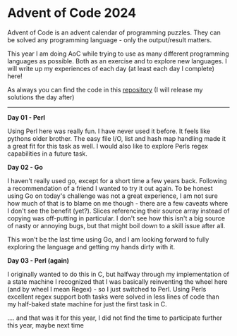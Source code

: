# Advent of Code 2024
Advent of Code is an advent calendar of programming puzzles. They can be solved any programming language - only the output/result matters. 

This year I am doing AoC while trying to use as many different programming languages as possible. Both as an exercise and to explore new languages. I will write up my experiences of each day (at least each day I complete) here!

As always you can find the code in this [repository](https://github.com/nailuj05/aoc24) (I will release my solutions the day after)

---

**Day 01 - Perl**

Using Perl here was really fun. I have never used it before. It feels like pythons older brother. 
The easy file I/O, list and hash map handling made it a great fit for this task as well. I would also like to explore Perls regex capabilities in a future task.


**Day 02 - Go**

I haven't really used go, except for a short time a few years back. Following a recommendation of a friend I wanted to try it out again. To be honest using Go on today's challenge was not a great experience, I am not sure how much of that is to blame on me though - there are a few caveats where I don't see the benefit (yet?). Slices referencing their source array instead of copying was off-putting in particular. I don't see how this isn't a big source of nasty or annoying bugs, but that might boil down to a skill issue after all.

This won't be the last time using Go, and I am looking forward to fully exploring the language and getting my hands dirty with it.

**Day 03 - Perl (again)**

I originally wanted to do this in C, but halfway through my implementation of a state machine I recognized that I was basically reinventing the wheel here (and by wheel I mean Regex) - so I just switched to Perl. Using Perls excellent regex support both tasks were solved in less lines of code than my half-baked state machine for just the first task in C.


.... and that was it for this year, I did not find the time to participate further this year, maybe next time